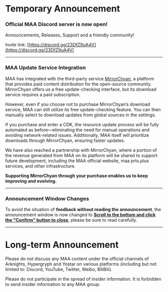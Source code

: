 # Temporary Announcement
### Official MAA Discord server is now open!

Announcements, Releases, Support and a friendly community!

Invite link: [https://discord.gg/23DfZ9uA4V](https://discord.gg/23DfZ9uA4V)

---

### MAA Update Service Integration

MAA has integrated with the third-party service [MirrorChyan](https://mirrorchyan.com), a platform that provides paid content distribution for the open-source community. MirrorChyan offers us a free update-checking interface, but its download service requires a paid subscription.

However, even if you choose not to purchase MirrorChyan’s download service, MAA can still utilize its free update-checking feature. You can then manually select to download updates from global sources in the settings.

If you purchase and enter a CDK, the resource update process will be fully automated as before—eliminating the need for manual operations and avoiding network-related issues. Additionally, MAA itself will prioritize downloads through MirrorChyan, ensuring faster updates.

We have also reached a partnership with MirrorChyan, where a portion of the revenue generated from MAA on its platform will be shared to support future development, including the MAA official website, maa prts.plus services, and other infrastructure.

**Supporting MirrorChyan through your purchase enables us to keep improving and evolving.**

---

### Announcement Window Changes

To avoid the situation of **feedback without reading the announcement**, the announcement window is now changed to <u>**Scroll to the bottom and click the "Confirm" button to close**</u>, please be sure to read carefully.

----

# Long-term Announcement

Please do not discuss any MAA content under the official channels of Arknights, Hypergryph and Yostar on various platforms (including but not limited to: Discord, YouTube, Twitter, Weibo, BiliBili).

Please do not participate in the spread of insider information.
It is forbidden to send insider information to any MAA group.
